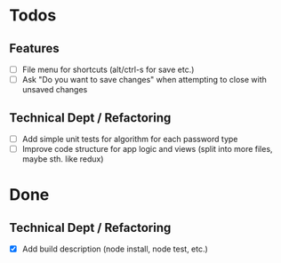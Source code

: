 # Todos
## Features
- [ ] File menu for shortcuts (alt/ctrl-s for save etc.)
- [ ] Ask "Do you want to save changes" when attempting to close with unsaved changes
## Technical Dept / Refactoring
- [ ] Add simple unit tests for algorithm for each password type
- [ ] Improve code structure for app logic and views (split into more files, maybe sth. like redux)

# Done
## Technical Dept / Refactoring
- [x] Add build description (node install, node test, etc.)

